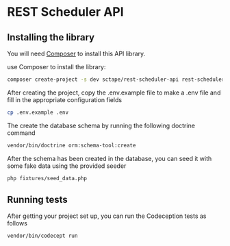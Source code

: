 # REST Scheduler API

## Installing the library

You will need [Composer](https://getcomposer.org) to install this API library.

use Composer to install the library:

```bash
composer create-project -s dev sctape/rest-scheduler-api rest-scheduler-api
```

After creating the project, copy the .env.example file to make a .env file and fill in the appropriate configuration fields

```bash
cp .env.example .env
```

The create the database schema by running the following doctrine command

```bash
vendor/bin/doctrine orm:schema-tool:create
```

After the schema has been created in the database, you can seed it with some fake data using the provided seeder

```bash
php fixtures/seed_data.php
```

## Running tests

After getting your project set up, you can run the Codeception tests as follows

```bash
vendor/bin/codecept run
```